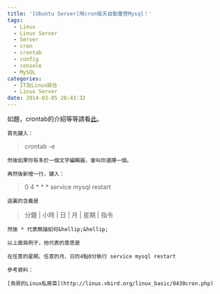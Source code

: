```yaml
---
title: '[Ubuntu Server]用cron每天自動重啓Mysql！'
tags:
  - Linux
  - Linux Server
  - Server
  - cron
  - crontab
  - config
  - console
  - MySQL
categories:
  - IT及Linux綜合
  - Linux Server
date: 2014-03-05 20:43:32
---
```


如題，crontab的介紹等等請看[此](http://linux.vbird.org/linux_basic/0430cron.php)。

	首先鍵入：

> crontab -e

	然後如果你有多於一個文字編輯器，會叫你選擇一個。

	再然後新增一行，鍵入：

> 0 4 * * * service mysql restart

	這裏的含義是

> 分鐘 | 小時 | 日 | 月 | 星期 | 指令

	然後 * 代表無論如何&hellip;&hellip;

	以上面爲例子，他代表的意思是

	在任意的星期、任意的月、日的4點0分執行 service mysql restart

	參考資料：

	[鳥哥的Linux私房菜](http://linux.vbird.org/linux_basic/0430cron.php)
